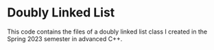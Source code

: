 # Doubly Linked List
This code contains the files of a doubly linked list class I created in the Spring 2023 semester in advanced C++.
